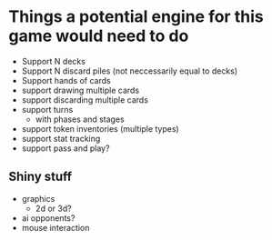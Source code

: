 # Things a potential engine for this game would need to do

- Support N decks
- Support N discard piles (not neccessarily equal to decks)
- Support hands of cards
- support drawing multiple cards
- support discarding multiple cards
- support turns
    - with phases and stages
- support token inventories (multiple types)
- support stat tracking
- support pass and play?

## Shiny stuff
- graphics
    - 2d or 3d?
- ai opponents?
- mouse interaction
